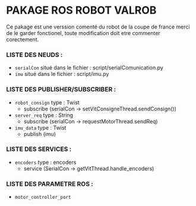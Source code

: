 # PAKAGE ROS ROBOT VALROB
Ce pakage est une verssion comenté du robot de la coupe de france merci de le garder fonctionel, toute modification doit etre commenter corectement. 

### LISTE DES NEUDS :
- ```serialCon``` situé dans le fichier : script/serialComunication.py
- ```imu``` situé dans le fichier : script/imu.py

### LISTE DES PUBLISHER/SUBSCRIBER :
- ```robot_consign``` type : Twist
  - subscribe (serialCon -> setVitConsigneThread.sendConsign())
- ```server_req``` type : String
  -  subscribe (serialCon -> requestMotorThread.sendReq)
- ```imu_data``` type : Twist
  - publish (imu)
### LISTE DES SERVICES :
- ```encoders``` type : encoders
  - service (SerialCon -> getVitThread.handle_encoders)

### LISTE DES PARAMETRE ROS : 
- ```motor_controller_port```



